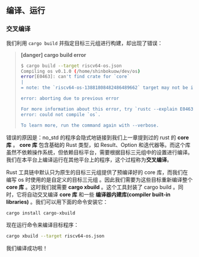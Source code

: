 ## 编译、运行

### 交叉编译

我们利用 ``cargo build`` 并指定目标三元组进行构建，却出现了错误：

> **[danger] cargo build error**
>
> ```bash
> $ cargo build --target riscv64-os.json    
> Compiling os v0.1.0 (/home/shinbokuow/dev/os)
> error[E0463]: can't find crate for `core`
> |
> = note: the `riscv64-os-13881808482486489662` target may not be installed
> 
> error: aborting due to previous error
> 
> For more information about this error, try `rustc --explain E0463`.
> error: could not compile `os`.
> 
> To learn more, run the command again with --verbose.
> ```
>

错误的原因是：no_std 的程序会隐式地链接到我们上一章提到过的 rust 的 **core 库** 。 **core 库** 包含基础的 Rust 类型，如 Result、Option 和迭代器等。而这个库虽然不依赖操作系统，但依赖目标平台，需要根据目标三元组中的设置进行编译。我们在本平台上编译运行在其他平台上的程序，这个过程称为**交叉编译**。

Rust 工具链中默认只为原生的目标三元组提供了预编译好的 core 库，而我们在编写 os 时使用的是自定义的目标三元组 。因此我们需要为这些目标重新编译整个 **core 库** 。这时我们就需要 **cargo xbuild** 。这个工具封装了 cargo build 。同时，它将自动交叉编译 **core 库** 和一些 **编译器内建库(compiler built-in libraries)** 。我们可以用下面的命令安装它：

```bash
cargo install cargo-xbuild
```

现在运行命令来编译目标程序：

```bash
cargo xbuild --target riscv64-os.json
```

我们编译成功啦！

